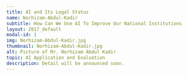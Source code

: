 ```yaml
---
title: AI and Its Legal Status
name: Norhizam-Abdul-Kadir
subtitle: How Can We Use AI To Improve Our National Institutions
layout: 2017_default
modal-id: 1
img: Norhizam-Abdul-Kadir.jpg
thumbnail: Norhizam-Abdul-Kadir.jpg
alt: Picture of Mr. Norhizam Abdul Kadir
topic: AI Application and Evaluation
description: Detail will be announced soon.
---
```

